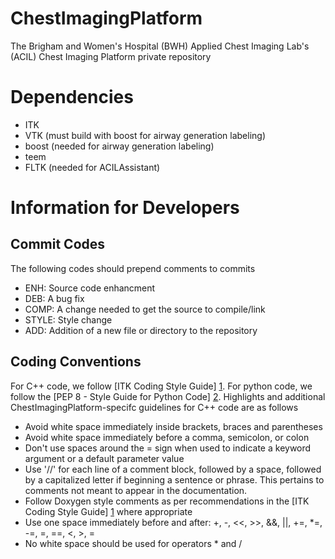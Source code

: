 ChestImagingPlatform
====================

The Brigham and Women's Hospital (BWH) Applied Chest Imaging Lab's (ACIL) Chest Imaging Platform private repository


Dependencies
============

* ITK 
* VTK (must build with boost for airway generation labeling) 
* boost (needed for airway generation labeling) 
* teem 
* FLTK (needed for ACILAssistant)

Information for Developers
==========================

Commit Codes
------------
The following codes should prepend comments to commits

* ENH: Source code enhancment
* DEB: A bug fix
* COMP: A change needed to get the source to compile/link
* STYLE: Style change
* ADD: Addition of a new file or directory to the repository

Coding Conventions
------------------

For C++ code, we follow [ITK Coding Style Guide] [1]. For python code, we follow the [PEP 8 - Style Guide for Python Code] [2]. Highlights and additional ChestImagingPlatform-specifc guidelines for C++ code are as follows

* Avoid white space immediately inside brackets, braces and parentheses
* Avoid white space immediately before a comma, semicolon, or colon
* Don't use spaces around the = sign when used to indicate a keyword argument or a default parameter value
* Use '//' for each line of a comment block, followed by a space, followed by a capitalized letter if beginning a sentence or phrase. This pertains to comments not meant to appear in the documentation.
* Follow Doxygen style comments as per recommendations in the [ITK Coding Style Guide] [1] where appropriate
* Use one space immediately before and after: +, -, <<, >>, &&, ||, +=, *=, -=, \=, ==, <, >, =
* No white space should be used for operators * and /

[1]: http://www.vtk.org/Wiki/ITK/Coding_Style_Guide  "ITK Coding Style Guide"
[2]: http://www.python.org/dev/peps/pep-0008/        "PEP 8"
